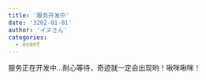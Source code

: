 ```yaml
---
title: '服务开发中'
date: '3202-01-01'
author: 'イヌさん'
categories:
  - event
---
```



服务正在开发中...耐心等待，奇迹就一定会出现哟！啾咪啾咪！
